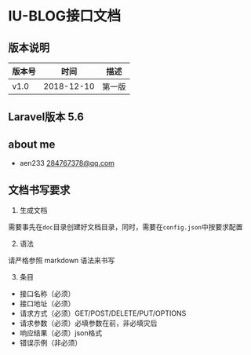# IU-BLOG接口文档

## 版本说明

| 版本号 | 时间 | 描述 |
| - | - | - |
| v1.0 | 2018-12-10 | 第一版 |

## Laravel版本 5.6

## about me

- aen233  284767378@qq.com


## 文档书写要求

1. 生成文档

需要事先在`doc`目录创建好文档目录，同时，需要在`config.json`中按要求配置

2. 语法

请严格参照 markdown 语法来书写

3. 条目

- 接口名称（必须）
- 接口地址（必须）
- 请求方式（必须）GET/POST/DELETE/PUT/OPTIONS
- 请求参数（必须）必填参数在前，非必填灾后
- 响应结果（必须）json格式
- 错误示例（非必须）